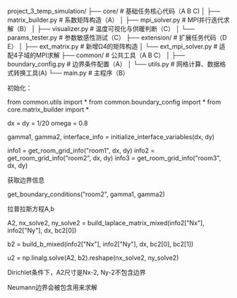project_3_temp_simulation/
├── core/                  # 基础任务核心代码（A B C)
│   ├── matrix_builder.py  # 系数矩阵构造（A）
│   ├── mpi_solver.py      # MPI并行迭代求解（B）
│   ├── visualizer.py      # 温度可视化与供暖判断（C）
│   └── params_tester.py   # 参数敏感性测试（C）
├── extension/             # 扩展任务代码（D E）
│   ├── ext_matrix.py      # 新增Ω4的矩阵构造
│   └── ext_mpi_solver.py  # 适配4子域的MPI求解
├── common/                # 公共工具（A B C）
│   ├── boundary_config.py # 边界条件配置（A）
│   └── utils.py           # 网格计算、数据格式转换工具(A)
└── main.py                # 主程序（B）

初始化：

from common.utils import *
from common.boundary_config import *
from core.matrix_builder import *

dx = dy = 1/20
omega = 0.8

gamma1, gamma2, interface_info = initialize_interface_variables(dx, dy)

info1 = get_room_grid_info("room1", dx, dy)
info2 = get_room_grid_info("room2", dx, dy)
info3 = get_room_grid_info("room3", dx, dy)

获取边界信息

get_boundary_conditions("room2", gamma1, gamma2)

拉普拉斯方程A,b

A2, nx_solve2, ny_solve2 = build_laplace_matrix_mixed(info2["Nx"], info2["Ny"], dx, bc2[0])

b2 = build_b_mixed(info2["Nx"], info2["Ny"], dx, bc2[0], bc2[1])

u2 = np.linalg.solve(A2, b2).reshape(nx_solve2, ny_solve2)


Dirichlet条件下，A2尺寸是Nx-2, Ny-2不包含边界

Neumann边界会被包含用来求解
